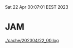 Sat 22 Apr 00:07:01 EEST 2023
# JAM
<a href='./cache/202304/22_00.log'>./cache/202304/22_00.log</a>
